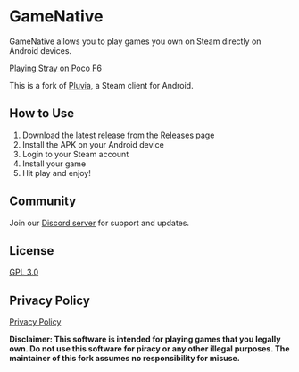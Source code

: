 # GameNative


GameNative allows you to play games you own on Steam directly on Android devices.

[Playing Stray on Poco F6](https://github.com/user-attachments/assets/1870fd14-7de9-4054-ba92-d3a5c73686b5)

This is a fork of [Pluvia](https://github.com/oxters168/Pluvia), a Steam client for Android.

## How to Use

1. Download the latest release from the [Releases](https://github.com/utkarshdalal/GameNative/releases) page
2. Install the APK on your Android device
3. Login to your Steam account
4. Install your game
5. Hit play and enjoy!

## Community

Join our [Discord server](https://discord.gg/2hKv4VfZfE) for support and updates.

## License
[GPL 3.0](https://github.com/utkarshdalal/GameNative/blob/master/LICENSE)

## Privacy Policy
[Privacy Policy](https://github.com/utkarshdalal/GameNative/blob/master/PrivacyPolicy/README.md)

**Disclaimer: This software is intended for playing games that you legally own. Do not use this software for piracy or any other illegal purposes. The maintainer of this fork assumes no 
responsibility for misuse.**
